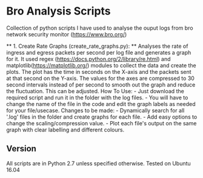 # Bro Analysis Scripts

Collection of python scripts I have used to analyse the ouput logs from bro network security monitor (https://www.bro.org/)

** 1. Create Rate Graphs (create_rate_graphs.py): **
  Analyses the rate of ingress and egress packets per second per log file and generates a graph for it.
  It used regex (https://docs.python.org/2/library/re.html) and matplotlib(https://matplotlib.org/) modules to collect the data and create the plots. The plot has the time in seconds on the X-axis and the packets sent at that second on the Y-axis.
  The values for the axes are compressed to 30 second intervals instead of per second to smooth out the graph and reduce the fluctuation. This can be adjusted.
  How To Use:
    - Just download the required script and run it in the folder with the log files.
    - You will have to change the name of the file in the code and edit the graph labels as needed for your file/usecase.
  Changes to be made:
    - Dynamically search for all '.log' files in the folder and create graphs for each file.
    - Add easy options to change the scaling/compression value.
    - Plot each file's output on the same graph with clear labelling and different colours.

## Version
All scripts are in Python 2.7 unless specified otherwise. Tested on Ubuntu 16.04

